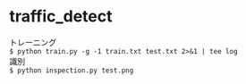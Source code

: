 # traffic_detect
トレーニング  
`$ python train.py -g -1 train.txt test.txt 2>&1 | tee log`  
識別  
`$ python inspection.py test.png`
